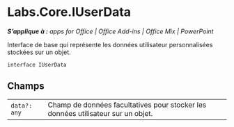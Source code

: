 
# Labs.Core.IUserData

 _**S’applique à :** apps for Office | Office Add-ins | Office Mix | PowerPoint_

Interface de base qui représente les données utilisateur personnalisées stockées sur un objet.

```
interface IUserData
```


## Champs


|||
|:-----|:-----|
| `data?: any`|Champ de données facultatives pour stocker les données utilisateur sur un objet.|
